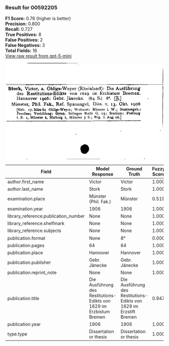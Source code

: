 ### Result for 00592205
**F1 Score:** 0.76 (higher is better)<br>**Precision:** 0.800<br>**Recall:** 0.727<br>**True Positives:** 8<br>**False Positives:** 2<br>**False Negatives:** 3<br>**Total Fields:** 16<br>[View raw result from gpt-5-mini](https://github.com/RISE-UNIBAS/humanities_data_benchmark/blob/main/results/2025-09-02/T0166/request_T0166_00592205.json)

<img src="https://github.com/RISE-UNIBAS/humanities_data_benchmark/blob/main/benchmarks/zettelkatalog/images/00592205.jpg?raw=true" alt="00592205" width="600px">

| Field | Model Response | Ground Truth | Fuzzy Score | Match |
|-------|----------------|--------------|-------------|-------|
| author.first_name | Victor | Victor | 1.000 | ✅ |
| author.last_name | Stork | Stork | 1.000 | ✅ |
| examination.place | Münster (Phil. Fak.) | Münster | 0.519 | ❌ |
| examination.year | 1906 | 1906 | 1.000 | ✅ |
| library_reference.publication_number | None | None | 1.000 | ✅ |
| library_reference.shelfmark | None | None | 1.000 | ✅ |
| library_reference.subjects | None | None | 1.000 | ✅ |
| publication.format | None | 8° | 0.000 | ❌ |
| publication.pages | 64 | 64 | 1.000 | ✅ |
| publication.place | Hannover | Hannover | 1.000 | ✅ |
| publication.publisher | Gebr. Jänecke | Gebr. Jänecke | 1.000 | ✅ |
| publication.reprint_note | None | None | 1.000 | ✅ |
| publication.title | Die Ausführung des Restitutions-Edikts von 1629 im Erzbistum Bremen | Die Ausführung des Restitutions-Edikts von 1629 im Erzstift Bremen | 0.947 | ❌ |
| publication.year | 1906 | 1906 | 1.000 | ✅ |
| type.type | Dissertation or thesis | Dissertation or thesis | 1.000 | ✅ |
